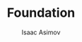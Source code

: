 ---
layout: post
title: Foundation
author: Isaac Asimov
publication-year: 1942
book-number: 5
image: ./images/foundation.jpg
anton-stars:
wilhelm-stars:
etienne-stars:
---